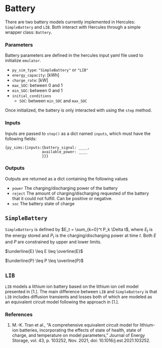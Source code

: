 # Battery

There are two battery models currently implemented in Hercules: `SimpleBattery` and `LIB`. Both interact with Hercules through a simple wrapper class: `Battery`.

### Parameters

Battery parameters are defined in the hercules input yaml file used to initialize `emulator`.

- `py_sim_type`: `"SimpleBattery"` or `"LIB"`
- `energy_capacity`: [kWh]
- `charge_rate`: [kW]
- `max_SOC`: between 0 and 1
- `min_SOC`: between 0 and 1
- `initial_conditions`
  - `SOC`: between `min_SOC` and `max_SOC`


Once initialized, the battery is only interacted with using the `step` method.

### Inputs
Inputs are passed to `step()` as a dict named `inputs`, which must have the following fields:

```
{py_sims:{inputs:{battery_signal: ____,
                 available_power: ____
                 }}}
```

### Outputs
Outputs are returned as a dict containing the following values
- `power` The charging/discharging power of the battery
- `reject` The amount of charging/discharging requested of the battery that it could not fulfill. Can be positive or negative.
- `soc` The battery state of charge


## `SimpleBattery`

`SimpleBattery` is defined by $E_t = \sum_{k=0}^t P_k \Delta t$, where $E_t$ is the energy stored and $P_t$ is the charging/discharging power at time $t$. Both $E$ and $P$ are constrained by upper and lower limits.

$\underline{E} \leq E \leq \overline{E}$

$\underline{P} \leq P \leq \overline{P}$


## `LIB`

`LIB` models a lithium ion battery based on the lithium ion cell model presented in [1.]. The main difference between `LIB` and `SimpleBattery` is that `LIB` includes diffusion transients and losses both of which are modeled as an equivalent circuit model following the approach in [1.].



### References

1. M.-K. Tran et al., “A comprehensive equivalent circuit model for lithium-ion batteries, incorporating the effects of state of health, state of charge, and temperature on model parameters,” Journal of Energy Storage, vol. 43, p. 103252, Nov. 2021, doi: 10.1016/j.est.2021.103252.
